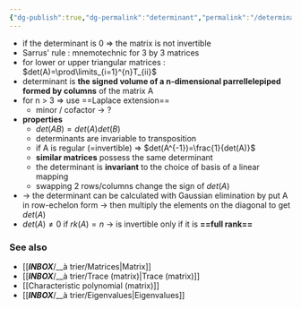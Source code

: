 ```yaml
---
{"dg-publish":true,"dg-permalink":"determinant","permalink":"/determinant/"}
---
```


- if the determinant is 0 => the matrix is not invertible
- Sarrus' rule : mnemotechnic for 3 by 3 matrices
- for lower or upper triangular matrices : $det(A)=\prod\limits_{i=1}^{n}T_{ii}$
- determinant is **the signed volume of a n-dimensional parrellelepiped formed by columns** of the matrix A
- for n > 3 => use ==Laplace extension==
	- minor / cofactor -> ?
- **properties**
	- $det(AB)=det(A)det(B)$
	- determinants are invariable to transposition
	- if A is regular (=invertible) => $det(A^{-1})=\frac{1}{det(A)}$
	- **similar matrices** possess the same determinant
	- the determinant is **invariant** to the choice of basis of a linear mapping
	- swapping 2 rows/columns change the sign of $det(A)$
- -> the determinant can be calculated with Gaussian elimination by put A in row-echelon form -> then multiply the elements on the diagonal to get $det(A)$
- $det(A)\neq 0$ if $rk(A)=n$ -> is invertible only if it is **==full rank==**

### See also
- [[___INBOX___/__à trier/Matrices|Matrix]]
- [[___INBOX___/__à trier/Trace (matrix)|Trace (matrix)]]
- [[Characteristic polynomial (matrix)]]
- [[___INBOX___/__à trier/Eigenvalues|Eigenvalues]]
